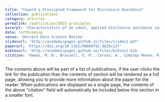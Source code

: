```yaml
---
title: "Toward a Principled Framework for Disclosure Avoidance"
collection: publications
category: articles
permalink: /publication/2025-principles
excerpt: 'Characteristics of an ideal, applied disclosure avoidance system.'
date: forthcoming
venue: 'Harvard Data Science Review'
slidesurl: 'http://academicpages.github.io/files/slides1.pdf'
paperurl: 'https://doi.org/10.1162/99608f92.db29c137'
bibtexurl: 'http://academicpages.github.io/files/bibtex1.bib'
citation: 'Hawes, M. B., Brassell, E. M., Caruso, A., Cumings-Menon, R., Devine, J., Dorius, C., Evans, D., Haase, K., Hedrick, M. C., Holan, S. H., Hollingsworth, C. D., Jensen, E. B., Kifer, D., Krause, A., Leclerc, P., Livsey, J., Rodríguez, R. A., Rogers, L. T., Spence, M., … Keller, S. A. (2025). Toward a Principled Framework for Disclosure Avoidance. Harvard Data Science Review. https://doi.org/10.1162/99608f92.db29c137'
---
```

The contents above will be part of a list of publications, if the user clicks the link for the publication than the contents of section will be rendered as a full page, allowing you to provide more information about the paper for the reader. When publications are displayed as a single page, the contents of the above "citation" field will automatically be included below this section in a smaller font.
